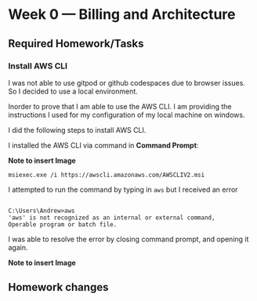 # Week 0 — Billing and Architecture

## Required Homework/Tasks

### Install AWS CLI

I was not able to use gitpod or github codespaces due to browser issues.
So I decided to use a local environment.

Inorder to prove that I am able to use the AWS CLI.
I am providing the instructions I used for my configuration of my local machine on windows.

I did the following steps to install AWS CLI.

I installed the AWS CLI via command in **Command Prompt**:

**Note to insert Image**

```
msiexec.exe /i https://awscli.amazonaws.com/AWSCLIV2.msi
```

I attempted to run the command by typing in `aws` but I received an error

```

C:\Users\Andrew>aws
'aws' is not recognized as an internal or external command,
Operable program or batch file.
```

I was able to resolve the error by closing command prompt, and opening it again.

**Note to insert Image**

## Homework changes
